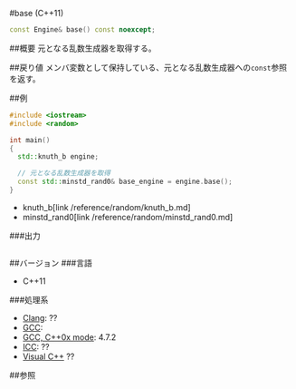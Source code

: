 #base (C++11)
```cpp
const Engine& base() const noexcept;
```

##概要
元となる乱数生成器を取得する。


##戻り値
メンバ変数として保持している、元となる乱数生成器への`const`参照を返す。


##例
```cpp
#include <iostream>
#include <random>

int main()
{
  std::knuth_b engine;

  // 元となる乱数生成器を取得
  const std::minstd_rand0& base_engine = engine.base();
}
```
* knuth_b[link /reference/random/knuth_b.md]
* minstd_rand0[link /reference/random/minstd_rand0.md]

###出力
```
```

##バージョン
###言語
- C++11

###処理系
- [Clang](/implementation.md#clang): ??
- [GCC](/implementation.md#gcc): 
- [GCC, C++0x mode](/implementation.md#gcc): 4.7.2
- [ICC](/implementation.md#icc): ??
- [Visual C++](/implementation.md#visual_cpp) ??


##参照


